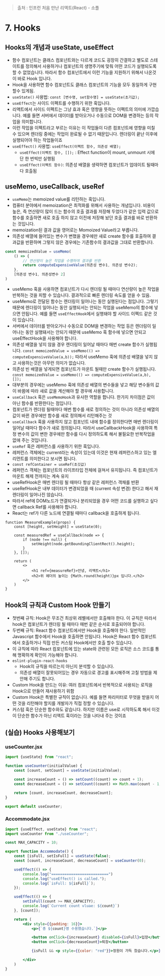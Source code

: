 > 출처 :  인프런 처음 만난 리액트(React) - 소플

# 7. Hooks
## Hooks의 개념과 useState, useEffect
- 함수 컴포넌트는 클래스 컴포넌트와는 다르게 코드도 굉장히 간결하고 별도로 스테이트를 정의해서 사용하거나
컴포넌트의 생명주기에 맞춰 어떤 코드가 실행되도록 할 수 없었습니다. 따라서 함수 컴포넌트에서 이런 기능을 지원하기
위해서 나온것이 바로 Hook 입니다.
- Hook을 사용하면 함수 컴포넌트도 클래스 컴포넌트의 기능을 모두 동일하게 구현할수 있게됨.
- `useState()` 사용법: `const [변수명, set함수명] = useState(초기값);`
- `useEffect`는 사이드 이펙트를 수행하기 위한 훅입니다.
- 리액트에서 사이드 이펙트는 그냥 효과 혹은 영향을 뜻하는 이펙트의 의미에 가깝습니다. 예를 들면 서버에서 데이터를 받아오거나
수동으로 DOM을 변경하는 등의 작업을 의미합니다.
- 이런 작업을 이펙트라고 부르는 이유는 이 작업들이 다른 컴포넌트에 영향을 미칠 수 있으며 렌더링 중에는 작업이 완료될 수 없기 때문입니다.
렌더링이 끝난 이후에 실행되어야 하는 작업들이죠
- `useEffect()` 사용법: `useEffect(이펙트 함수, 의존성 배열);`
  * `useEffect(이펙트 함수, []);` : Effect function이 mount, unmount 시에 단 한 번씩만 실행됨
  * `useEffect(이펙트 함수)`: 의존성 배열을 생략하면 컴포넌트가 업데이트 될때마다 호출됨

## useMemo, useCallback, useRef
- `useMemo`는 memoized value를 리턴하는 훅입니다.
- 컴퓨터 분야에서 memoization은 최적화를 위해서 사용하는 개념입니다. 비용이 높은, 즉 연산량이 많이 드는 함수의 호출 결과를
저장해 두었다가 같은 입력 값으로 함수를 호출하면 새로 호출 하지 않고 이전에 저장해 놨던 호출 결과를 바로 반환하는 것입니다.
- memoization된 결과 값을 영어로는 Momoized Value라고 부릅니다.
- 의존성 배열에 들어있는 변수가 변했을 경우에만 새로 create 함수를 호출하여 결과값을 반환하며 그렇지 않은 경우에는 기존함수의 결과값을 그대로 반환합니다.
```js
const memoizedValue = useMemo(
    () => {
        // 연산량이 높은 작업을 수행하여 결과를 반환
        return computeExpensiveValue(의존성 변수1, 의존성 변수2);
    },
    [의존성 변수1, 의존성변수 2]
)
```
- useMemo 훅을 사용하면 컴포넌트가 다시 렌더링 될 때마다 연산량이 높은 작업을 반복하는 것을 피할 수 있습니다. 결과적으로 빠른 렌더링 속도를 얻을 수 있음.
- useMemo로 전달된 함수는 렌더링이 일어나는 동안 실행된다는 점입니다. 그렇기 때문에 렌더링이 일어나는 동안 실행되서는 안되는 작업을 useMemo의 함수에 넣으면 안됩니다.
예를 들면 `useEffectHook`에서 실행돼야 할 사이드 이펙드 같은 것이 있습니다.
- 서버에서 데이터를 받아오거나 수동으로 DOM을 변경하는 작업 등은 렌더링이 일어나는 동안 실행돼서는 안되기 때문에 useMemo 훅 함수에 넣으면 안되고 useEffectHook을 사용해야 합니다.
- 의존성 배열을 넣지 않을 경우 렌더링이 일어날 때마다 매번 create 함수가 실행됩니다. `const memoizedValue = useMemo(() => computeExpensiveValue(a,b));`
따라서 useMemo 훅에 의존성 배열을 넣지 않고 사용하는것은 아무런 의미가 없습니다.
- 의존성 빈 배열을 넣게되면 컴포넌트가 마운트 될때만 create 함수가 실행됩니다. `const memoizedValue = useMemo(() => computeExpensiveValue(a,b), []);`
- 대부분의 경우에는 useMemo 훅에 의존성 배열의 변수들을 넣고 해당 변수들의 값이 바뀜에 따라 새로 값을 계산해야 할 경우에 사용합니다.
- `useCallback` 훅은 `useMemoHook`과 유사한 역할을 합니다. 한가지 차이점은 값이 아닌 함수를 반환한다는 점입니다.
- 컴포넌트가 렌더링 될때마다 매번 함수를 새로 정의하는 것이 아니라 의존성 배열의 값이 바뀐 경우에만 함수를 새로 정의해서 리턴해주는 것
- `useCallback` 훅을 사용하지 않고 컴포넌트 내에 함수를 정의한다면 매번 렌더링이 일어날 때마다 함수가 새로 정의됩니다. 
따라서 useCallbackHook을 사용하여 특정 변수의 값이 변한 경우에만 함수를 다시 정의하도록 해서 불필요한 반복작업을 없애 주는 것입니다.
- `useRef` 훅은 레퍼런스를 사용하기 위한 훅입니다.
- 레퍼런스 객체에는 current라는 속성이 있는데 이것은 현재 레퍼런스하고 있는 엘리먼트를 의미한다고 보시면 됩니다.
- `const refContainer = useRef(초깃값)`
- 레퍼런스 객체는 컴포넌트의 라이프타입 전체에 걸쳐서 유지됩니다. 즉 컴포넌트가 마운트 해제 전까지는 계속 유지
- useRefHook은 매번 렌더링 될 때마다 항상 같은 레퍼런스 객채를 반환
- useRefHook은 내부 데이터가 변경되었을 때 (current 속성 변경) 한다고 해서 재렌더링이 일어나진 않습니다.
- 따라서 ref에 DOM노드가 연결되거나 분리되었을 경우 어떤 코드를 실행하고 싶다면 callback Ref를 사용해야 합니다.
- React는 ref가 다른 노드에 연결될 때마다 callback을 호출하게 됩니다.
```tsx
function MeasureExample(props) {
    const [height, setHeight] = useState(0);
    
    const measuredRef = useCallback(node => {
        if (node !== null) {
            setHeight(node.getBoundingClientRect().height);
        }
    }, []);
    
    return (
        <>
            <h1 ref={measureRef}>안녕, 리액트</h1>
            <h2>위 헤더의 높이는 {Math.round(height)}px 입니다.</h2>
        </>
    )
}
```
## Hook의 규칙과 Custom Hook 만들기
- 첫번째 규칙: Hook은 무조건 최상위 레벨에서만 호출해야 한다. 이 규칙은 따라서 hook은 컴포넌트가 렌더링 될 때마다 매번 같은 순서로 호출되어야 합니다.
- 두번째 규칙: React 함수 컴포넌트에서만 Hook을 호출해야 한다. 일반적인 Javascript 함수에서 Hook을 호출하면 안됩니다.
Hook은 React 함수 컴포넌트에서 호출하거나 직접 만든 커스텀 Hook에서만 호출 할수 있습니다.
- 이 규칙에 따라 React 컴포넌트에 있는 state와 관련된 모든 로직은 소스 코드를 통해 명확하게 확인이 가능해야 합니다.
- `eslint-plugin-react-hooks`
  * Hook의 규칙을 따르는지 아닌지 분석할 수 있습니다.
  * 의존성 배열이 잘못되어있는 경우 자동으로 경고를 표시해주며 고칠 방법을 제안해 주기도 합니다.
- Custom Hook을 만드는 이유: 여러 컴포넌트에서 반복적으로 사용되는 로직을 Hook으로 만들어 재사용하기 위함
- Custom Hook은 특별한 규칙이 없습니다. 예를 들면 파리미터로 무엇을 받을지 어떤 것을 리턴해야 할지를 개발자가 직접 정할 수 있습니다.
- 커스텀 훅은 단순한 함수와도 같습니다. 하지만 이름은 use로 시작하도록 해서 이것이 단순한 함수가 아닌 리액트 훅이라는 것을 나타내 주는 것이죠

## (실습) Hooks 사용해보기
### useCounter.jsx
```jsx
import {useState} from "react";

function useCounter(initialValue) {
    const [count, setCount] = useState(initialValue);

    const increaseCount = () => setCount((count) => count + 1);
    const decreaseCount = () => setCount((count) => Math.max(count - 1, 0));

    return [count, increaseCount, decreaseCount];
}

export default useCounter;
```

### Accommodate.jsx
```jsx
import {useEffect, useState} from "react";
import useCounter from "./useCounter";

const MAX_CAPACITY = 10;

export function Accommodate() {
    const [isFull, setIsFull] = useState(false);
    const [count, increaseCount, decreaseCount] = useCounter(0);

    useEffect(() => {
        console.log("==========================")
        console.log("useEffect() is called.");
        console.log(`isFull: ${isFull}`);
    });

    useEffect(() => {
        setIsFull(count >= MAX_CAPACITY);
        console.log(`Current count vluae: ${count}`)
    }, [count]);

    return (
        <div style={{padding: 16}}>
            <p>{`총 ${count}명 수용했습니다.`}</p>

            <button onClick={increaseCount} disabled={isFull}>입장</button>
            <button onClick={decreaseCount}>퇴장</button>

            {isFull && <p style={{color: "red"}}>정원이 가득 찼습니다.</p>}

        </div>
    )
}
```

